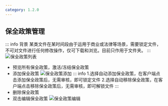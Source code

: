 ```yaml
---
category: 1.2.0
---
```

## 保全政策管理

::: info 背景
某类文件在某时间段由于运用于商业或法律等场景，需要锁定文件，不可对文件进行任何修改操作，仅可下载和浏览。目前只作用于文件夹。
:::
![保全政策列表](/images/v1.1.6/hp-list.png)
- 预览所有保全政策，激活/冻结保全政策
- 添加保全政策
  ![保全政策添加](/images/v1.1.6/hp-add.png)
  ::: info 
  1.选择自动添加保全政策，在客户端点击添加保全政策后，无需审核，即可锁定文件
  2.选择自动移除保全政策，在客户端点击移除保全政策后，无需审核，即可解锁文件
  :::
- 删除保全政策
- 双击编辑保全政策
    ![保全政策编辑](/images/v1.1.6/hp-edit-detail.png)

